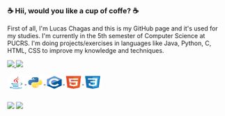 ### ☕ Hii, would you like a cup of coffe? ☕



First of all, I'm Lucas Chagas and this is my GitHub page and it's used for my studies. I'm currently in the 5th semester of Computer Science at PUCRS. 
I'm doing projects/exercises in languages like Java, Python, C, HTML, CSS to improve my knowledge and techniques.

<div>
  <a href="https://github.com/IGamerBrasil">
  <img height="160em" src="https://github-readme-stats.vercel.app/api?username=LucasCandemilChagas&show_icons=true&theme=dark&include_all_commits=true&count_private=true"/>
  <img height="160em" src="https://github-readme-stats.vercel.app/api/top-langs/?username=LucasCandemilChagas&layout=compact&langs_count=7&theme=dark"/>
</div>

<div style="display: inline_block"><br>
<img align="center" alt="Lucas_Chagas-Java" height="30" width="40" src="https://raw.githubusercontent.com/devicons/devicon/master/icons/java/java-original.svg">
<img align="center" alt="Lucas_Chagas-Python" height="30" width="40" src="https://raw.githubusercontent.com/devicons/devicon/master/icons/python/python-original.svg">
<img align="center" alt="Lucas_Chagas-C" height="30" width="40" src="https://raw.githubusercontent.com/devicons/devicon/master/icons/c/c-original.svg">
<img align="center" alt="Lucas_Chagas-HTML" height="30" width="40" src="https://raw.githubusercontent.com/devicons/devicon/master/icons/html5/html5-original.svg">
<img align="center" alt="Lucas_Chagas-CSS" height="30" width="40" src="https://raw.githubusercontent.com/devicons/devicon/master/icons/css3/css3-original.svg">
</div>

##
  
<div> 
<a href = "IGamerBrasil:lucascchagas02@gmail.com"><img src="https://img.shields.io/badge/-Gmail-%23333?style=for-the-badge&logo=gmail&logoColor=white" target="_blank"></a>
<a href="https://www.linkedin.com/in/lucas-chagas-4b8b5421a/" target="_blank"><img src="https://img.shields.io/badge/-LinkedIn-%230077B5?style=for-the-badge&logo=linkedin&logoColor=white" target="_blank"></a>
</div>
 
